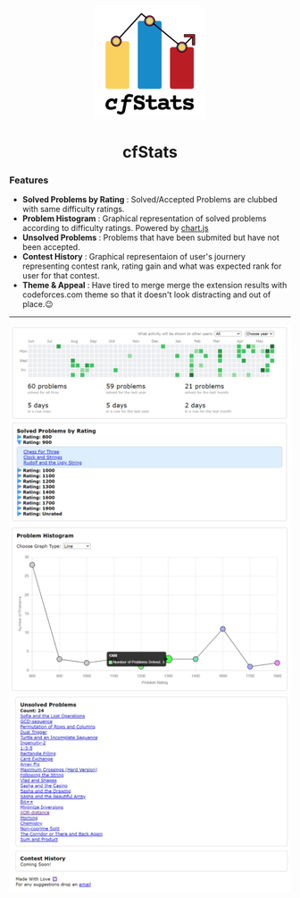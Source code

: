 <p align="center">
  <img src="githubImages/cfStats.png" alt="drawing" width="200">
</p>

<h1 align="center">cfStats</h1>

### Features
- **Solved Problems by Rating** : Solved/Accepted Problems are clubbed with same difficulty ratings.
- **Problem Histogram** : Graphical representation of solved problems according to difficulty ratings. Powered by [chart.js](https://www.chartjs.org/) 
- **Unsolved Problems** : Problems that have been submited but have not been accepted.
- **Contest History** : Graphical representaion of user's journery representing contest rank, rating gain and what was expected rank for user for that contest.
- **Theme & Appeal** : Have tired to merge merge the extension results with codeforces.com theme so that it doesn't look distracting and out of place.😉
---
![Solved Problems Grouped By Rating](githubImages/image-1.png)
![Problem Solved Graph](githubImages/image.png)
![Unsolved probelsm](githubImages/image3.png)
